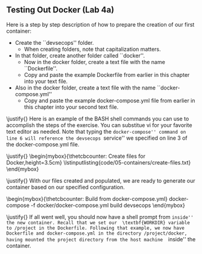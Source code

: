 ## Testing Out Docker (Lab 4a)

Here is a step by step description of how to prepare the creation of
our first container:

* Create the ``devsecops'' folder.
  * When creating folders, note that capitalization matters.
* In that folder, create another folder called ``docker''.
  * Now in the docker folder, create a text file with the name ``Dockerfile''.
  * Copy and paste the example Dockerfile from earlier in this chapter into your text file.
* Also in the docker folder, create a text file with the name ``docker-compose.yml''
  * Copy and paste the example docker-compose.yml file from earlier in this chapter into your second text file.

\justify{}
Here is an example of the BASH shell commands you can use to accomplish
the steps of the exercise. You can substitue vi for your favorite text
editor as needed. Note that typing the ``docker-compose'' command on line
6 will reference the devsecops ``service'' we specified on line 3 of the
docker-compose.yml file.

\justify{}
\begin{mybox}{\thetcbcounter: Create files for Docker,height=3.5cm}
  \lstinputlisting{code/05-containers/create-files.txt}
\end{mybox}

\justify{}
With our files created and populated, we are ready to generate our container based on our specified configuration.

\begin{mybox}{\thetcbcounter: Build from docker-compose.yml}
  docker-compose -f docker/docker-compose.yml build devsecops
\end{mybox}

\justify{}
If all went well, you should now have a shell prompt from ``inside'' the new container. Recall that we set our 
\textbf{WORKDIR} variable to /project in the Dockerfile. Following that example, we now have Dockerfile
and docker-compose.yml in the directory /project/docker, having mounted the project directory from the host machine 
``inside'' the container.
